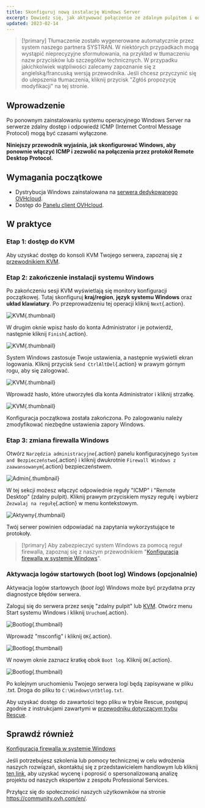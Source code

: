 ```yaml
---
title: Skonfiguruj nową instalację Windows Server
excerpt: Dowiedz się, jak aktywować połączenie ze zdalnym pulpitem i odpowiedź ICMP
updated: 2023-02-14
---
```


> [!primary]
> Tłumaczenie zostało wygenerowane automatycznie przez system naszego partnera SYSTRAN. W niektórych przypadkach mogą wystąpić nieprecyzyjne sformułowania, na przykład w tłumaczeniu nazw przycisków lub szczegółów technicznych. W przypadku jakichkolwiek wątpliwości zalecamy zapoznanie się z angielską/francuską wersją przewodnika. Jeśli chcesz przyczynić się do ulepszenia tłumaczenia, kliknij przycisk "Zgłóś propozycję modyfikacji" na tej stronie.
> 

## Wprowadzenie

Po ponownym zainstalowaniu systemu operacyjnego Windows Server na serwerze zdalny dostęp i odpowiedź ICMP (Internet Control Message Protocol) mogą być czasami wyłączone.

**Niniejszy przewodnik wyjaśnia, jak skonfigurować Windows, aby ponownie włączyć ICMP i zezwolić na połączenia przez protokół Remote Desktop Protocol.**

## Wymagania początkowe

- Dystrybucja Windows zainstalowana na [serwera dedykowanego OVHcloud](https://www.ovhcloud.com/pl/bare-metal/).
- Dostęp do [Panelu client OVHcloud](https://www.ovh.com/auth/?action=gotomanager&from=https://www.ovh.pl/&ovhSubsidiary=pl).

## W praktyce

### Etap 1: dostęp do KVM

Aby uzyskać dostęp do konsoli KVM Twojego serwera, zapoznaj się z [przewodnikiem KVM](/pages/cloud/dedicated/using_ipmi_on_dedicated_servers#korzystanie-z-kvm-przez-przegladarke-internetowa-tylko-dla-najnowszych-serwerow).

### Etap 2: zakończenie instalacji systemu Windows

Po zakończeniu sesji KVM wyświetlają się monitory konfiguracji początkowej. Tutaj skonfiguruj **kraj/region**, **język systemu Windows** oraz **układ klawiatury**. Po przeprowadzeniu tej operacji kliknij `Next`{.action}.

![KVM](images/setup-03.png){.thumbnail}

W drugim oknie wpisz hasło do konta Administrator i je potwierdź, następnie kliknij `Finish`{.action}.

![KVM](images/setup-04.png){.thumbnail}

System Windows zastosuje Twoje ustawienia, a następnie wyświetli ekran logowania. Kliknij przycisk `Send CtrlAltDel`{.action} w prawym górnym rogu, aby się zalogować.

![KVM](images/setup-05.png){.thumbnail}

Wprowadź hasło, które utworzyłeś dla konta Administrator i kliknij strzałkę.

![KVM](images/setup-06.png){.thumbnail}

Konfiguracja początkowa została zakończona. Po zalogowaniu należy zmodyfikować niezbędne ustawienia zapory Windows.

### Etap 3: zmiana firewalla Windows

Otwórz `Narzędzia administracyjne`{.action} panelu konfiguracyjnego `System and Bezpieczeństwo`{.action} i kliknij dwukrotnie `Firewall Windows z zaawansowanym`{.action} bezpieczeństwem.

![Admin](images/windows4.png){.thumbnail}

W tej sekcji możesz włączyć odpowiednie reguły "ICMP" i "Remote Desktop" (zdalny pulpit). Kliknij prawym przyciskiem myszy regułę i wybierz `Zezwalaj na regułę`{.action} w menu kontekstowym.

![Aktywny](images/windows5.png){.thumbnail}

Twój serwer powinien odpowiadać na zapytania wykorzystujące te protokoły.

> [!primary]
> Aby zabezpieczyć system Windows za pomocą reguł firewalla, zapoznaj się z naszym przewodnikiem "[Konfiguracja firewalla w systemie Windows](/pages/bare_metal_cloud/dedicated_servers/activate-port-firewall-soft-win)".
>

### Aktywacja logów startowych (boot log) Windows (opcjonalnie)

Aktywacja logów startowych (*boot log*) Windows może być przydatna przy diagnostyce błędów serwera.

Zaloguj się do serwera przez sesję "zdalny pulpit" lub [KVM](/pages/cloud/dedicated/using_ipmi_on_dedicated_servers#korzystanie-z-kvm-przez-przegladarke-internetowa-tylko-dla-najnowszych-serwerow). Otwórz menu Start systemu Windows i kliknij `Uruchom`{.action}.

![Bootlog](images/windowsboot1.png){.thumbnail}

Wprowadź "msconfig" i kliknij `OK`{.action}.

![Bootlog](images/windowsboot2.png){.thumbnail}

W nowym oknie zaznacz kratkę obok `Boot log`. Kliknij `OK`{.action}.

![Bootlog](images/windowsboot3.png){.thumbnail}

Po kolejnym uruchomieniu Twojego serwera logi będą zapisywane w pliku .txt. Droga do pliku to `C:\Windows\ntbtlog.txt`.

Aby uzyskać dostęp do zawartości tego pliku w trybie Rescue, postępuj zgodnie z instrukcjami zawartymi w [przewodniku dotyczącym trybu Rescue](/pages/bare_metal_cloud/dedicated_servers/rescue_mode).

## Sprawdź również

[Konfiguracja firewalla w systemie Windows](/pages/bare_metal_cloud/dedicated_servers/activate-port-firewall-soft-win)

Jeśli potrzebujesz szkolenia lub pomocy technicznej w celu wdrożenia naszych rozwiązań, skontaktuj się z przedstawicielem handlowym lub kliknij [ten link](https://www.ovhcloud.com/pl/professional-services/), aby uzyskać wycenę i poprosić o spersonalizowaną analizę projektu od naszych ekspertów z zespołu Professional Services.

Przyłącz się do społeczności naszych użytkowników na stronie <https://community.ovh.com/en/>.
